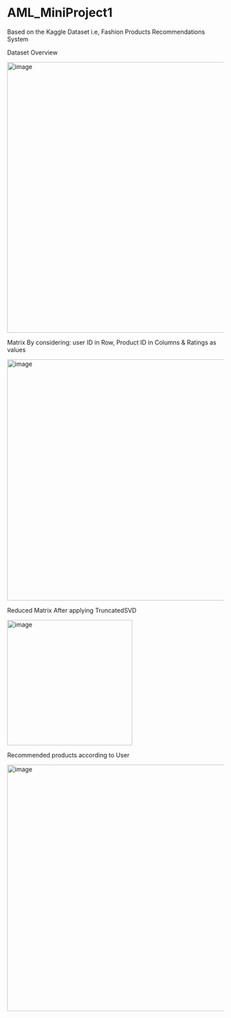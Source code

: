 # AML_MiniProject1
Based on the Kaggle Dataset i.e, Fashion Products Recommendations System

Dataset Overview

<img width="628" alt="image" src="https://github.com/user-attachments/assets/78873e51-47f4-4f54-9330-6d78f37e94d5">

Matrix By considering: user ID in Row, Product ID in Columns & Ratings as values

<img width="560" alt="image" src="https://github.com/user-attachments/assets/a70fc625-f802-4ea8-9212-37e257059602">

Reduced Matrix After applying TruncatedSVD

<img width="291" alt="image" src="https://github.com/user-attachments/assets/2b2d4958-664b-46d1-abdd-818c2b5e872b">

Recommended products according to User

<img width="572" alt="image" src="https://github.com/user-attachments/assets/8cd230de-b422-4ac8-bd01-017409a7aa31">
